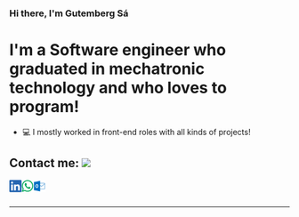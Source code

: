 ### Hi there, I'm Gutemberg Sá
# I'm a Software engineer who graduated in mechatronic technology and who loves to program!

- :computer: I mostly worked in front-end roles with all kinds of projects!

## Contact me:   <img src="https://media.giphy.com/media/oH9EpHYhOtlIZipqpk/giphy.gif" height="32">

[<img align="left" alt="Gutem | LinkedIn" height="22px" src="./SocialLogo/LinkedIn.png" />][linkedin]
[<img align="left" alt="Gutem | Whatsapp" height="22px" src="./SocialLogo/WhatsApp.png" />][whatsapp]
[<img align="left" alt="Gutem" height="22px" src="./SocialLogo/Mail.png" />][outlook]

<br />
<br />

---

[linkedin]: https://www.linkedin.com/in/gutemberg-s%C3%A1-8aa7a0a4/
[outlook]: mailto:gutemberg.silvasa@outlook.com
[whatsapp]: https://wa.me/5512996862053

